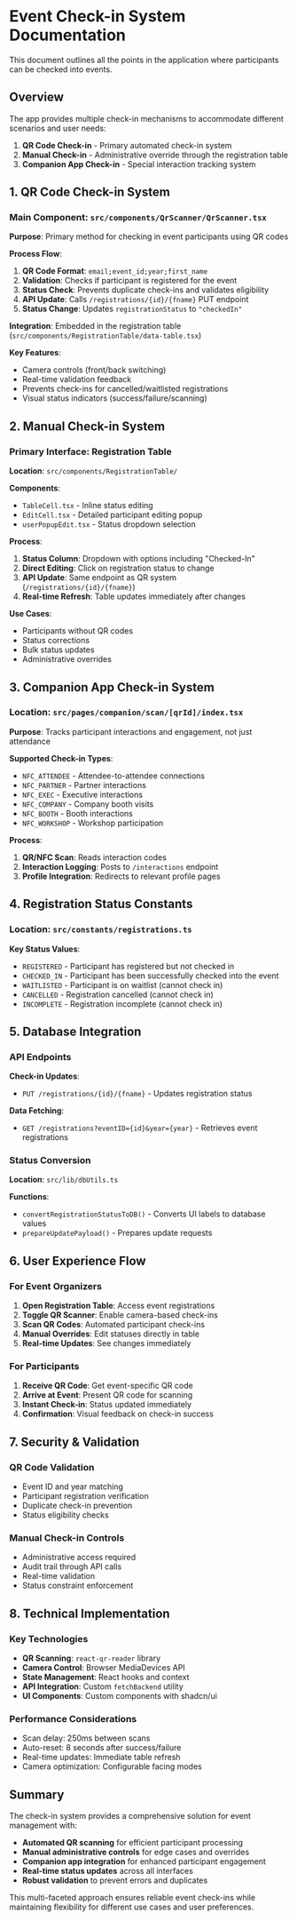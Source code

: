 # Event Check-in System Documentation

This document outlines all the points in the application where participants can be checked into events.

## Overview

The app provides multiple check-in mechanisms to accommodate different scenarios and user needs:

1. **QR Code Check-in** - Primary automated check-in system
2. **Manual Check-in** - Administrative override through the registration table
3. **Companion App Check-in** - Special interaction tracking system

## 1. QR Code Check-in System

### Main Component: `src/components/QrScanner/QrScanner.tsx`

**Purpose**: Primary method for checking in event participants using QR codes

**Process Flow**:
1. **QR Code Format**: `email;event_id;year;first_name`
2. **Validation**: Checks if participant is registered for the event
3. **Status Check**: Prevents duplicate check-ins and validates eligibility
4. **API Update**: Calls `/registrations/{id}/{fname}` PUT endpoint
5. **Status Change**: Updates `registrationStatus` to `"checkedIn"`

**Integration**: Embedded in the registration table (`src/components/RegistrationTable/data-table.tsx`)

**Key Features**:
- Camera controls (front/back switching)
- Real-time validation feedback
- Prevents check-ins for cancelled/waitlisted registrations
- Visual status indicators (success/failure/scanning)

## 2. Manual Check-in System

### Primary Interface: Registration Table

**Location**: `src/components/RegistrationTable/`

**Components**:
- `TableCell.tsx` - Inline status editing
- `EditCell.tsx` - Detailed participant editing popup
- `userPopupEdit.tsx` - Status dropdown selection

**Process**:
1. **Status Column**: Dropdown with options including "Checked-In"
2. **Direct Editing**: Click on registration status to change
3. **API Update**: Same endpoint as QR system (`/registrations/{id}/{fname}`)
4. **Real-time Refresh**: Table updates immediately after changes

**Use Cases**:
- Participants without QR codes
- Status corrections
- Bulk status updates
- Administrative overrides

## 3. Companion App Check-in System

### Location: `src/pages/companion/scan/[qrId]/index.tsx`

**Purpose**: Tracks participant interactions and engagement, not just attendance

**Supported Check-in Types**:
- `NFC_ATTENDEE` - Attendee-to-attendee connections
- `NFC_PARTNER` - Partner interactions  
- `NFC_EXEC` - Executive interactions
- `NFC_COMPANY` - Company booth visits
- `NFC_BOOTH` - Booth interactions
- `NFC_WORKSHOP` - Workshop participation

**Process**:
1. **QR/NFC Scan**: Reads interaction codes
2. **Interaction Logging**: Posts to `/interactions` endpoint
3. **Profile Integration**: Redirects to relevant profile pages

## 4. Registration Status Constants

### Location: `src/constants/registrations.ts`

**Key Status Values**:
- `REGISTERED` - Participant has registered but not checked in
- `CHECKED_IN` - Participant has been successfully checked into the event
- `WAITLISTED` - Participant is on waitlist (cannot check in)
- `CANCELLED` - Registration cancelled (cannot check in)
- `INCOMPLETE` - Registration incomplete (cannot check in)

## 5. Database Integration

### API Endpoints

**Check-in Updates**:
- `PUT /registrations/{id}/{fname}` - Updates registration status

**Data Fetching**:
- `GET /registrations?eventID={id}&year={year}` - Retrieves event registrations

### Status Conversion

**Location**: `src/lib/dbUtils.ts`

**Functions**:
- `convertRegistrationStatusToDB()` - Converts UI labels to database values
- `prepareUpdatePayload()` - Prepares update requests

## 6. User Experience Flow

### For Event Organizers

1. **Open Registration Table**: Access event registrations
2. **Toggle QR Scanner**: Enable camera-based check-ins
3. **Scan QR Codes**: Automated participant check-ins
4. **Manual Overrides**: Edit statuses directly in table
5. **Real-time Updates**: See changes immediately

### For Participants

1. **Receive QR Code**: Get event-specific QR code
2. **Arrive at Event**: Present QR code for scanning
3. **Instant Check-in**: Status updated immediately
4. **Confirmation**: Visual feedback on check-in success

## 7. Security & Validation

### QR Code Validation
- Event ID and year matching
- Participant registration verification
- Duplicate check-in prevention
- Status eligibility checks

### Manual Check-in Controls
- Administrative access required
- Audit trail through API calls
- Real-time validation
- Status constraint enforcement

## 8. Technical Implementation

### Key Technologies
- **QR Scanning**: `react-qr-reader` library
- **Camera Control**: Browser MediaDevices API
- **State Management**: React hooks and context
- **API Integration**: Custom `fetchBackend` utility
- **UI Components**: Custom components with shadcn/ui

### Performance Considerations
- Scan delay: 250ms between scans
- Auto-reset: 8 seconds after success/failure
- Real-time updates: Immediate table refresh
- Camera optimization: Configurable facing modes

## Summary

The check-in system provides a comprehensive solution for event management with:
- **Automated QR scanning** for efficient participant processing
- **Manual administrative controls** for edge cases and overrides
- **Companion app integration** for enhanced participant engagement
- **Real-time status updates** across all interfaces
- **Robust validation** to prevent errors and duplicates

This multi-faceted approach ensures reliable event check-ins while maintaining flexibility for different use cases and user preferences. 